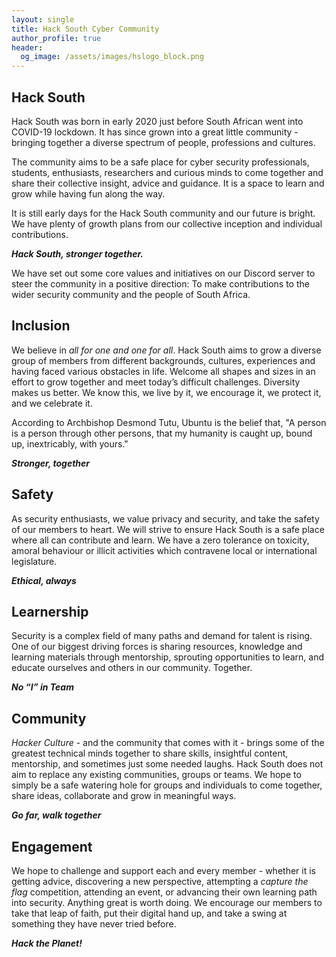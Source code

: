 ```yaml
---
layout: single
title: Hack South Cyber Community
author_profile: true
header:
  og_image: /assets/images/hslogo_block.png
---
```

## Hack South
Hack South was born in early 2020 just before South African went into COVID-19 lockdown. It has since grown into a great little community - bringing together a diverse spectrum of people, professions and cultures.

The community aims to be a safe place for cyber security professionals, students, enthusiasts, researchers and curious minds to come together and share their collective insight, advice and guidance. It is a space to learn and grow while having fun along the way.

It is still early days for the Hack South community and our future is bright. We have plenty of growth plans from our collective inception and individual contributions.

***Hack South, stronger together.***

We have set out some core values and initiatives on our Discord server to steer the community in a positive direction: To make contributions to the wider security community and the people of South Africa.

## Inclusion
We believe in *all for one and one for all*. Hack South aims to grow a diverse group of members from different backgrounds, cultures, experiences and having faced various obstacles in life. Welcome all shapes and sizes in an effort to grow together and meet today’s difficult challenges. Diversity makes us better. We know this, we live by it, we encourage it, we protect it, and we celebrate it.

According to Archbishop Desmond Tutu, Ubuntu is the belief that,
"A person is a person through other persons, that my humanity is caught up, bound up, inextricably, with yours."

***Stronger, together***

## Safety
As security enthusiasts, we value privacy and security, and take the safety of our members to heart. We will strive to ensure Hack South is a safe place where all can contribute and learn. We have a zero tolerance on toxicity, amoral behaviour or illicit activities which contravene local or international legislature.

***Ethical, always***

## Learnership
Security is a complex field of many paths and demand for talent is rising. One of our biggest driving forces is sharing resources, knowledge and learning materials through mentorship, sprouting opportunities to learn, and educate ourselves and others in our community. Together.

***No “I” in Team***

## Community
*Hacker Culture* - and the community that comes with it - brings some of the greatest technical minds together to share skills, insightful content, mentorship, and sometimes just some needed laughs. Hack South does not aim to replace any existing communities, groups or teams. We hope to simply be a safe watering hole for groups and individuals to come together, share ideas, collaborate and grow in meaningful ways.

***Go far, walk together***

## Engagement
We hope to challenge and support each and every member - whether it is getting advice, discovering a new perspective, attempting a *capture the flag* competition, attending an event, or advancing their own learning path into security. Anything great is worth doing. We encourage our members to take that leap of faith, put their digital hand up, and take a swing at something they have never tried before.

***Hack the Planet!***
